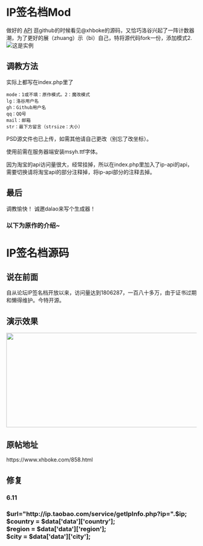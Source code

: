 # IP签名档Mod
做好的 [API](http://ipcounter.ihcr.top)
逛github的时候看见@xhboke的源码，又恰巧洛谷兴起了一阵计数器潮，为了更好的展（zhuang）示（bi）自己，特将源代码fork一份，添加模式2.
![这是实例](http://ipcounter.ihcr.top/?mode=2&mail=abc1763613206@163.com&str=%E5%8D%9A%E8%A7%88%E4%B9%90%E5%AD%A6%EF%BC%8C%E6%95%A2%E4%BA%8E%E6%8E%A2%E7%B4%A2%E3%80%82&qq=1817532680&gh=abc1763613206&lg=%E6%9F%90%E4%BA%BA&strsize=18)
## 调教方法
实际上都写在index.php里了

```
mode：1或不填：原作模式。2：魔改模式
lg：洛谷用户名
gh：Github用户名
qq：QQ号
mail：邮箱
str：最下方留言（strsize：大小）
```
PSD源文件也已上传，如需其他请自己更改（别忘了改坐标）。

使用前需在服务器端安装msyh.ttf字体。

因为淘宝的api访问量很大，经常挂掉，所以在index.php里加入了ip-api的api，需要切换请将淘宝api的部分注释掉，将ip-api部分的注释去掉。

## 最后

调教愉快！
诚邀dalao来写个生成器！

### 以下为原作的介绍~
# IP签名档源码
<h2>说在前面</h2>
自从论坛IP签名档开放以来，访问量达到1806287，一百八十多万，由于证书过期和懒得维护。今特开源。
<h2>演示效果</h2>
<a href="https://www.xhboke.com/wp-content/uploads/2018/05/20180526175459.png"><img src="https://www.xhboke.com/wp-content/uploads/2018/05/20180526175459.png" alt="" width="550" height="250" class="alignnone size-full wp-image-862" /></a>
<h2>原帖地址</h2>
https://www.xhboke.com/858.html
<h2>修复</h2>
<h3>6.11<h3>
$url="http://ip.taobao.com/service/getIpInfo.php?ip=".$ip; <br>
$country = $data['data']['country']; <br>
$region = $data['data']['region']; <br>
$city = $data['data']['city'];<br>

